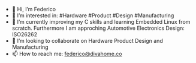 - 👋 Hi, I’m Federico
- 👀 I’m interested in: #Hardware #Product #Design #Manufacturing
- 🌱 I’m currently improving my C skills and learning Embedded Linux from scratch. Furthermore I am approching Automotive Electronics Design: ISO26262
- 💞️ I’m looking to collaborate on Hardware Product Design and Manufacturing
- 📫 How to reach me: federico@divahome.co

<!---
mrfede1/mrfede1 is a ✨ special ✨ repository because its `README.md` (this file) appears on your GitHub profile.
You can click the Preview link to take a look at your changes.
--->
